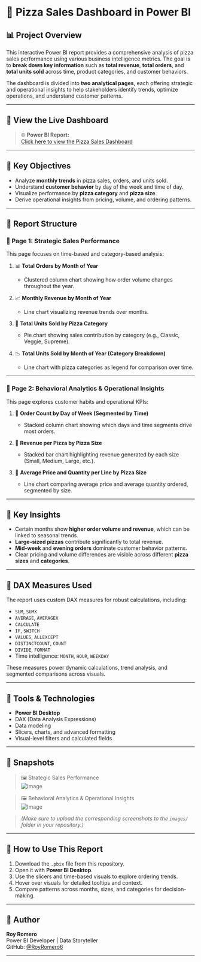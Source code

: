 # 🍕 Pizza Sales Dashboard in Power BI

## 📊 Project Overview

This interactive Power BI report provides a comprehensive analysis of pizza sales performance using various business intelligence metrics. The goal is to **break down key information** such as **total revenue**, **total orders**, and **total units sold** across time, product categories, and customer behaviors.

The dashboard is divided into **two analytical pages**, each offering strategic and operational insights to help stakeholders identify trends, optimize operations, and understand customer patterns.

---

## 🔗 View the Live Dashboard

> 🌐 **Power BI Report:**  
> [Click here to view the Pizza Sales Dashboard](https://app.powerbi.com/groups/me/reports/2d104805-2714-42c1-a904-e7c14004f7c4?ctid=70986ee4-5379-4586-bd23-5a90b4ec2c0e&pbi_source=linkShare)

---

## 🧭 Key Objectives

- Analyze **monthly trends** in pizza sales, orders, and units sold.
- Understand **customer behavior** by day of the week and time of day.
- Visualize performance by **pizza category** and **pizza size**.
- Derive operational insights from pricing, volume, and ordering patterns.

---

## 📍 Report Structure

### 📄 Page 1: **Strategic Sales Performance**

This page focuses on time-based and category-based analysis:

1. 📊 **Total Orders by Month of Year**  
   - Clustered column chart showing how order volume changes throughout the year.

2. 📈 **Monthly Revenue by Month of Year**  
   - Line chart visualizing revenue trends over months.

3. 🥧 **Total Units Sold by Pizza Category**  
   - Pie chart showing sales contribution by category (e.g., Classic, Veggie, Supreme).

4. 📉 **Total Units Sold by Month of Year (Category Breakdown)**  
   - Line chart with pizza categories as legend for comparison over time.

---

### 📄 Page 2: **Behavioral Analytics & Operational Insights**

This page explores customer habits and operational KPIs:

1. 📅 **Order Count by Day of Week (Segmented by Time)**  
   - Stacked column chart showing which days and time segments drive most orders.

2. 🍕 **Revenue per Pizza by Pizza Size**  
   - Stacked bar chart highlighting revenue generated by each size (Small, Medium, Large, etc.).

3. 📐 **Average Price and Quantity per Line by Pizza Size**  
   - Line chart comparing average price and average quantity ordered, segmented by size.

---

## 🧠 Key Insights

- Certain months show **higher order volume and revenue**, which can be linked to seasonal trends.
- **Large-sized pizzas** contribute significantly to total revenue.
- **Mid-week** and **evening orders** dominate customer behavior patterns.
- Clear pricing and volume differences are visible across different **pizza sizes** and **categories**.

---

## 🧮 DAX Measures Used

The report uses custom DAX measures for robust calculations, including:

- `SUM`, `SUMX`
- `AVERAGE`, `AVERAGEX`
- `CALCULATE`
- `IF`, `SWITCH`
- `VALUES`, `ALLEXCEPT`
- `DISTINCTCOUNT`, `COUNT`
- `DIVIDE`, `FORMAT`
- Time intelligence: `MONTH`, `HOUR`, `WEEKDAY`

These measures power dynamic calculations, trend analysis, and segmented comparisons across visuals.

---

## 🧰 Tools & Technologies

- **Power BI Desktop**
- DAX (Data Analysis Expressions)
- Data modeling
- Slicers, charts, and advanced formatting
- Visual-level filters and calculated fields

---

## 📸 Snapshots

> 🖼️ Strategic Sales Performance  
> ![Image](https://github.com/user-attachments/assets/b5364274-5ab1-4e25-a8ba-e507733da123)

> 🖼️ Behavioral Analytics & Operational Insights  
> ![Image](https://github.com/user-attachments/assets/239cdaf0-0a9b-4b6b-92e4-2e2e4e658abd)

> *(Make sure to upload the corresponding screenshots to the `images/` folder in your repository.)*

---

## 🧾 How to Use This Report

1. Download the `.pbix` file from this repository.
2. Open it with **Power BI Desktop**.
3. Use the slicers and time-based visuals to explore ordering trends.
4. Hover over visuals for detailed tooltips and context.
5. Compare patterns across months, sizes, and categories for decision-making.

---

## 👤 Author

**Roy Romero**  
Power BI Developer | Data Storyteller  
GitHub: [@RoyRomero6](https://github.com/RoyRomero6)

---
